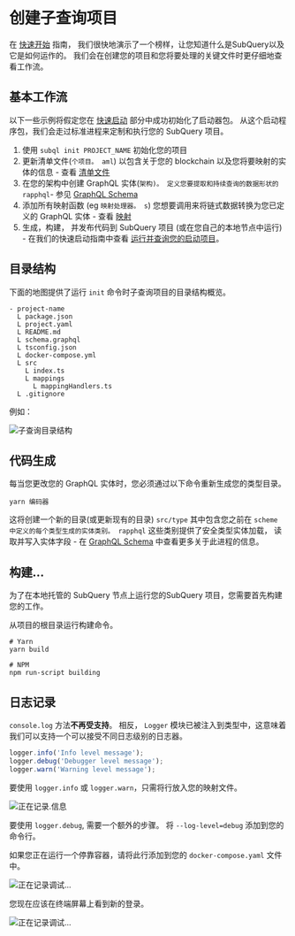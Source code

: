 # 创建子查询项目

在 [快速开始](/quickstart/quickstart.md) 指南， 我们很快地演示了一个榜样，让您知道什么是SubQuery以及它是如何运作的。 我们会在创建您的项目和您将要处理的关键文件时更仔细地查看工作流。

## 基本工作流
以下一些示例将假定您在 [快速启动](../quickstart/quickstart.md) 部分中成功初始化了启动器包。 从这个启动程序包，我们会走过标准进程来定制和执行您的 SubQuery 项目。

1. 使用 `subql init PROJECT_NAME` 初始化您的项目
2. 更新清单文件(`个项目。 aml`) 以包含关于您的 blockchain 以及您将要映射的实体的信息 - 查看 [清单文件](./manifest.md)
3. 在您的架构中创建 GraphQL 实体(`架构)。 定义您要提取和持续查询的数据形状的 rapphql`- 参见 [GraphQL Schema](./graphql.md)
4. 添加所有映射函数 (eg `映射处理器。 s`) 您想要调用来将链式数据转换为您已定义的 GraphQL 实体 - 查看 [映射](./mapping.md)
5. 生成，构建， 并发布代码到 SubQuery 项目 (或在您自己的本地节点中运行) - 在我们的快速启动指南中查看 [运行并查询您的启动项目](./quickstart.md#running-and-querying-your-starter-project)。

## 目录结构

下面的地图提供了运行 `init` 命令时子查询项目的目录结构概览。

```
- project-name
  L package.json
  L project.yaml
  L README.md
  L schema.graphql
  L tsconfig.json
  L docker-compose.yml
  L src
    L index.ts
    L mappings
      L mappingHandlers.ts
  L .gitignore
```

例如：

![子查询目录结构](/assets/img/subQuery_directory_stucture.png)

## 代码生成

每当您更改您的 GraphQL 实体时，您必须通过以下命令重新生成您的类型目录。

```
yarn 编码器
```

这将创建一个新的目录(或更新现有的目录) `src/type` 其中包含您之前在 `scheme 中定义的每个类型生成的实体类别。 rapphql` 这些类别提供了安全类型实体加载， 读取并写入实体字段 - 在 [GraphQL Schema](./graphql.md) 中查看更多关于此进程的信息。

## 构建...

为了在本地托管的 SubQuery 节点上运行您的SubQuery 项目，您需要首先构建您的工作。

从项目的根目录运行构建命令。

```shell
# Yarn
yarn build

# NPM
npm run-script building
```

## 日志记录

`console.log` 方法**不再受支持**。 相反， `Logger` 模块已被注入到类型中，这意味着我们可以支持一个可以接受不同日志级别的日志器。

```typescript
logger.info('Info level message');
logger.debug('Debugger level message');
logger.warn('Warning level message');
```

要使用 `logger.info` 或 `logger.warn`，只需将行放入您的映射文件。

![正在记录.信息](/assets/img/logging_info.png)

要使用 `logger.debug`, 需要一个额外的步骤。 将 `--log-level=debug` 添加到您的命令行。

如果您正在运行一个停靠容器，请将此行添加到您的 `docker-compose.yaml` 文件中。

![正在记录调试...](/assets/img/logging_debug.png)

您现在应该在终端屏幕上看到新的登录。

![正在记录调试...](/assets/img/subquery_logging.png)
